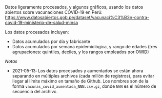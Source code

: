 Datos ligeramente procesados, y algunos gráficos, usando los datos abiertos sobre vacunaciones COVID-19 en Perú: https://www.datosabiertos.gob.pe/dataset/vacunaci%C3%B3n-contra-covid-19-ministerio-de-salud-minsa

Los datos procesados incluyen:

- Datos acumulados por día y fabricante
- Datos acumulados por semana epidemiológica, y rango de edades (tres agrupaciones: quintiles, deciles, y los rangos empleados por OWID)


*Notas*

- 2021-05-13: Los datos procesados y aumentados se están ahora separando en múltiples archivos (cada millón de registros), para evitar llegar al límite máximo en tamaño de Github. Los nombres son de la forma `vacunas_covid_aumentada_NNN.csv.gz`, donde `NNN` es el número de secuencia del archivo.
